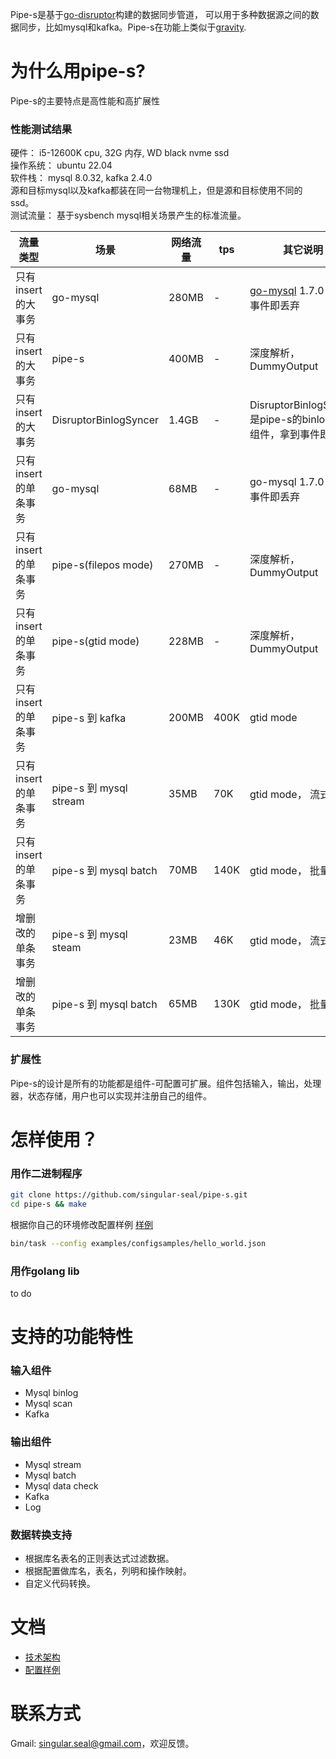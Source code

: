 Pipe-s是基于[go-disruptor](https://github.com/smarty-prototypes/go-disruptor)构建的数据同步管道，
可以用于多种数据源之间的数据同步，比如mysql和kafka。Pipe-s在功能上类似于[gravity](https://github.com/moiot/gravity).

# 为什么用pipe-s?

Pipe-s的主要特点是高性能和高扩展性

### 性能测试结果

硬件： i5-12600K cpu, 32G 内存, WD black nvme ssd  
操作系统： ubuntu 22.04  
软件栈： mysql 8.0.32, kafka 2.4.0  
源和目标mysql以及kafka都装在同一台物理机上，但是源和目标使用不同的ssd。  
测试流量： 基于sysbench mysql相关场景产生的标准流量。  

| 流量类型          | 场景                    | 网络流量  | tps  | 其它说明                                                               |
|---------------|-----------------------|-------|------|--------------------------------------------------------------------|
| 只有insert的大事务  | go-mysql              | 280MB | -    | [go-mysql](https://github.com/go-mysql-org/go-mysql) 1.7.0 拿到事件即丢弃 |
| 只有insert的大事务  | pipe-s                | 400MB | -    | 深度解析，DummyOutput                                                   |
| 只有insert的大事务  | DisruptorBinlogSyncer | 1.4GB | -    | DisruptorBinlogSyncer是pipe-s的binlog解析组件，拿到事件即丢弃                    |
| 只有insert的单条事务 | go-mysql              | 68MB  | -    | go-mysql 1.7.0 拿到事件即丢弃                                             |
| 只有insert的单条事务 | pipe-s(filepos mode)  | 270MB | -    | 深度解析，DummyOutput                                                   |
| 只有insert的单条事务 | pipe-s(gtid mode)     | 228MB | -    | 深度解析， DummyOutput                                                  |
| 只有insert的单条事务 | pipe-s 到 kafka        | 200MB | 400K | gtid mode                                                          |
| 只有insert的单条事务 | pipe-s 到 mysql stream | 35MB  | 70K  | gtid mode， 流式同步                                                    |
| 只有insert的单条事务 | pipe-s 到 mysql batch  | 70MB  | 140K | gtid mode， 批量同步                                                    |
| 增删改的单条事务      | pipe-s 到 mysql steam  | 23MB  | 46K  | gtid mode， 流式同步                                                    |
| 增删改的单条事务      | pipe-s 到 mysql batch  | 65MB  | 130K | gtid mode， 批量同步                                                    |

### 扩展性

Pipe-s的设计是所有的功能都是组件-可配置可扩展。组件包括输入，输出，处理器，状态存储，用户也可以实现并注册自己的组件。

# 怎样使用？

### 用作二进制程序

```bash
git clone https://github.com/singular-seal/pipe-s.git
cd pipe-s && make
```

根据你自己的环境修改配置样例
[样例](https://github.com/singular-seal/pipe-s/blob/main/examples/configsamples/hello_world.json)

```bash
bin/task --config examples/configsamples/hello_world.json
```

### 用作golang lib

to do

# 支持的功能特性

### 输入组件

* Mysql binlog
* Mysql scan
* Kafka

### 输出组件

* Mysql stream
* Mysql batch
* Mysql data check
* Kafka
* Log

### 数据转换支持

* 根据库名表名的正则表达式过滤数据。
* 根据配置做库名，表名，列明和操作映射。
* 自定义代码转换。

# 文档

* [技术架构](docs/arch.md)
* [配置样例](docs/config.md)

# 联系方式

Gmail: singular.seal@gmail.com，欢迎反馈。  
